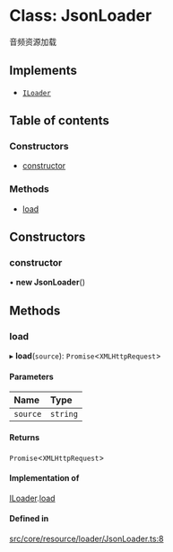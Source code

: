# Class: JsonLoader

音频资源加载

## Implements

- [`ILoader`](../interfaces/ILoader.md)

## Table of contents

### Constructors

- [constructor](JsonLoader.md#constructor)

### Methods

- [load](JsonLoader.md#load)

## Constructors

### constructor

• **new JsonLoader**()

## Methods

### load

▸ **load**(`source`): `Promise`<`XMLHttpRequest`\>

#### Parameters

| Name | Type |
| :------ | :------ |
| `source` | `string` |

#### Returns

`Promise`<`XMLHttpRequest`\>

#### Implementation of

[ILoader](../interfaces/ILoader.md).[load](../interfaces/ILoader.md#load)

#### Defined in

[src/core/resource/loader/JsonLoader.ts:8](https://github.com/hxg2050/hxg/blob/6aa982d/src/core/resource/loader/JsonLoader.ts#L8)

